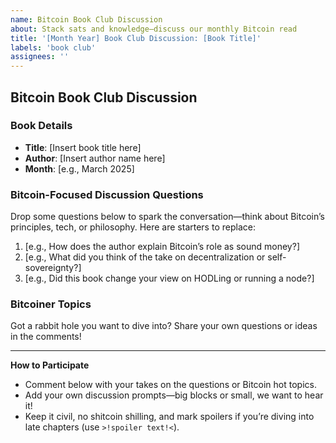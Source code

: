 ```yaml
---
name: Bitcoin Book Club Discussion
about: Stack sats and knowledge—discuss our monthly Bitcoin read
title: '[Month Year] Book Club Discussion: [Book Title]'
labels: 'book club'
assignees: ''
---
```


## Bitcoin Book Club Discussion

### Book Details
- **Title**: [Insert book title here]
- **Author**: [Insert author name here]
- **Month**: [e.g., March 2025]

### Bitcoin-Focused Discussion Questions
Drop some questions below to spark the conversation—think about Bitcoin’s principles, tech, or philosophy. Here are starters to replace:

1. [e.g., How does the author explain Bitcoin’s role as sound money?]
2. [e.g., What did you think of the take on decentralization or self-sovereignty?]
3. [e.g., Did this book change your view on HODLing or running a node?]

### Bitcoiner Topics
Got a rabbit hole you want to dive into? Share your own questions or ideas in the comments!

---

**How to Participate**  
- Comment below with your takes on the questions or Bitcoin hot topics.  
- Add your own discussion prompts—big blocks or small, we want to hear it!  
- Keep it civil, no shitcoin shilling, and mark spoilers if you’re diving into late chapters (use `>!spoiler text!<`).
